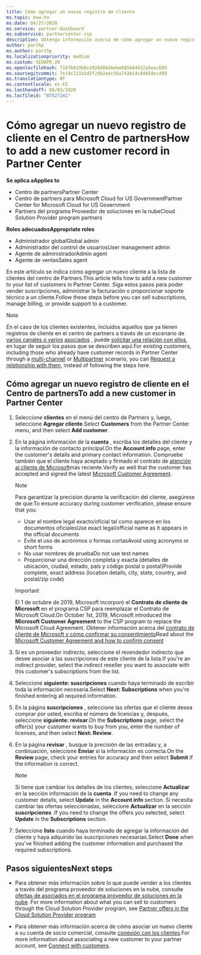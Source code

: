 ```yaml
---
title: Cómo agregar un nuevo registro de cliente
ms.topic: how-to
ms.date: 04/27/2020
ms.service: partner-dashboard
ms.subservice: partnercenter-csp
description: Obtenga información acerca de cómo agregar un nuevo registro de cliente en el centro de Partners. A continuación, puede vender las suscripciones del cliente, administrar la facturación o proporcionar soporte al cliente.
author: parthp
ms.author: parthp
ms.localizationpriority: medium
ms.custom: SEOAPR.20
ms.openlocfilehash: 71bfb819b0ce928d064bebe685664412a5eac689
ms.sourcegitcommit: 7e19c211b1d5f2db2a4c56a743b14c8485decd99
ms.translationtype: MT
ms.contentlocale: es-ES
ms.lasthandoff: 08/03/2020
ms.locfileid: "87527241"
---
```

# <a name="how-to-add-a-new-customer-record-in-partner-center"></a><span data-ttu-id="c06a7-104">Cómo agregar un nuevo registro de cliente en el Centro de partners</span><span class="sxs-lookup"><span data-stu-id="c06a7-104">How to add a new customer record in Partner Center</span></span>

<span data-ttu-id="c06a7-105">**Se aplica a**</span><span class="sxs-lookup"><span data-stu-id="c06a7-105">**Applies to**</span></span>

- <span data-ttu-id="c06a7-106">Centro de partners</span><span class="sxs-lookup"><span data-stu-id="c06a7-106">Partner Center</span></span>
- <span data-ttu-id="c06a7-107">Centro de partners para Microsoft Cloud for US Government</span><span class="sxs-lookup"><span data-stu-id="c06a7-107">Partner Center for Microsoft Cloud for US Government</span></span>
- <span data-ttu-id="c06a7-108">Partners del programa Proveedor de soluciones en la nube</span><span class="sxs-lookup"><span data-stu-id="c06a7-108">Cloud Solution Provider program partners</span></span>

<span data-ttu-id="c06a7-109">**Roles adecuados**</span><span class="sxs-lookup"><span data-stu-id="c06a7-109">**Appropriate roles**</span></span>

- <span data-ttu-id="c06a7-110">Administrador global</span><span class="sxs-lookup"><span data-stu-id="c06a7-110">Global admin</span></span>
- <span data-ttu-id="c06a7-111">Administrador del control de usuarios</span><span class="sxs-lookup"><span data-stu-id="c06a7-111">User management admin</span></span>
- <span data-ttu-id="c06a7-112">Agente de administrador</span><span class="sxs-lookup"><span data-stu-id="c06a7-112">Admin agent</span></span>
- <span data-ttu-id="c06a7-113">Agente de ventas</span><span class="sxs-lookup"><span data-stu-id="c06a7-113">Sales agent</span></span>

<span data-ttu-id="c06a7-114">En este artículo se indica cómo agregar un nuevo cliente a la lista de clientes del centro de Partners.</span><span class="sxs-lookup"><span data-stu-id="c06a7-114">This article tells how to add a new customer to your list of customers in Partner Center.</span></span> <span data-ttu-id="c06a7-115">Siga estos pasos para poder vender suscripciones, administrar la facturación o proporcionar soporte técnico a un cliente.</span><span class="sxs-lookup"><span data-stu-id="c06a7-115">Follow these steps before you can sell subscriptions, manage billing, or provide support to a customer.</span></span>

>[!NOTE]
><span data-ttu-id="c06a7-116">En el caso de los clientes existentes, incluidos aquellos que ya tienen registros de cliente en el centro de partners a través de un escenario de [varios canales o varios](multichannel.md) [asociados](multipartner.md) , puede [solicitar una relación con ellos](request-a-relationship-with-a-customer.md), en lugar de seguir los pasos que se describen aquí.</span><span class="sxs-lookup"><span data-stu-id="c06a7-116">For existing customers, including those who already have customer records in Partner Center through a [multi-channel](multichannel.md) or [Multipartner](multipartner.md) scenario, you can [Request a relationship with them](request-a-relationship-with-a-customer.md), instead of following the steps here.</span></span>

## <a name="to-add-a-new-customer-in-partner-center"></a><span data-ttu-id="c06a7-117">Cómo agregar un nuevo registro de cliente en el Centro de partners</span><span class="sxs-lookup"><span data-stu-id="c06a7-117">To add a new customer in Partner Center</span></span>

1. <span data-ttu-id="c06a7-118">Seleccione **clientes** en el menú del centro de Partners y, luego, seleccione **Agregar cliente**.</span><span class="sxs-lookup"><span data-stu-id="c06a7-118">Select **Customers** from the Partner Center menu, and then select **Add customer**.</span></span>

2. <span data-ttu-id="c06a7-119">En la página información de la **cuenta** , escriba los detalles del cliente y la información de contacto principal.</span><span class="sxs-lookup"><span data-stu-id="c06a7-119">On the **Account info** page, enter the customer's details and primary contact information.</span></span> <span data-ttu-id="c06a7-120">Compruebe también que el cliente haya aceptado y firmado el contrato de [atención al cliente de Microsoft](agreements.md)más reciente.</span><span class="sxs-lookup"><span data-stu-id="c06a7-120">Verify as well that the customer has accepted and signed the latest [Microsoft Customer Agreement](agreements.md).</span></span>

   >[!NOTE]
   >
   ><span data-ttu-id="c06a7-121">Para garantizar la precisión durante la verificación del cliente, asegúrese de que:</span><span class="sxs-lookup"><span data-stu-id="c06a7-121">To ensure accuracy during customer verification, please ensure that you:</span></span>
   >
   >- <span data-ttu-id="c06a7-122">Usar el nombre legal exacto/oficial tal como aparece en los documentos oficiales</span><span class="sxs-lookup"><span data-stu-id="c06a7-122">Use exact legal/official name as it appears in the official documents</span></span>
   >- <span data-ttu-id="c06a7-123">Evite el uso de acrónimos o formas cortas</span><span class="sxs-lookup"><span data-stu-id="c06a7-123">Avoid using acronyms or short forms</span></span>
   >- <span data-ttu-id="c06a7-124">No usar nombres de prueba</span><span class="sxs-lookup"><span data-stu-id="c06a7-124">Do not use test names</span></span>
   >- <span data-ttu-id="c06a7-125">Proporcionar una dirección completa y exacta (detalles de ubicación, ciudad, estado, país y código postal o postal)</span><span class="sxs-lookup"><span data-stu-id="c06a7-125">Provide complete, exact address (location details, city, state, country, and postal/zip code)</span></span>

   >[!IMPORTANT]
   > <span data-ttu-id="c06a7-126">El 1 de octubre de 2019, Microsoft incorporó el **Contrato de cliente de Microsoft** en el programa CSP para reemplazar el Contrato de Microsoft Cloud.</span><span class="sxs-lookup"><span data-stu-id="c06a7-126">On October 1st, 2019, Microsoft introduced the **Microsoft Customer Agreement** to the CSP program to replace the Microsoft Cloud Agreement.</span></span> <span data-ttu-id="c06a7-127">Obtener información acerca del [contrato de cliente de Microsoft y cómo confirmar su consentimiento](confirm-customer-agreement.md)</span><span class="sxs-lookup"><span data-stu-id="c06a7-127">Read about the [Microsoft Customer Agreement and how to confirm consent](confirm-customer-agreement.md)</span></span>
  
3. <span data-ttu-id="c06a7-128">Si es un proveedor indirecto, seleccione el revendedor indirecto que desee asociar a las suscripciones de este cliente de la lista.</span><span class="sxs-lookup"><span data-stu-id="c06a7-128">If you're an indirect provider, select the indirect reseller you want to associate with this customer's subscriptions from the list.</span></span>

4. <span data-ttu-id="c06a7-129">Seleccione **siguiente: suscripciones** cuando haya terminado de escribir toda la información necesaria.</span><span class="sxs-lookup"><span data-stu-id="c06a7-129">Select **Next: Subscriptions** when you're finished entering all required information.</span></span>

5. <span data-ttu-id="c06a7-130">En la página **suscripciones** , seleccione las ofertas que el cliente desea comprar por usted, escriba el número de licencias y, después, seleccione **siguiente: revisar**.</span><span class="sxs-lookup"><span data-stu-id="c06a7-130">On the **Subscriptions** page, select the offer(s) your customer wants to buy from you, enter the number of licenses, and then select **Next: Review**.</span></span>

6. <span data-ttu-id="c06a7-131">En la página **revisar** , busque la precisión de las entradas y, a continuación, seleccione **Enviar** si la información es correcta.</span><span class="sxs-lookup"><span data-stu-id="c06a7-131">On the **Review** page, check your entries for accuracy and then select **Submit** if the information is correct.</span></span>

   >[!NOTE]
   ><span data-ttu-id="c06a7-132">Si tiene que cambiar los detalles de los clientes, seleccione **Actualizar** en la sección información de la **cuenta** .</span><span class="sxs-lookup"><span data-stu-id="c06a7-132">If you need to change any customer details, select **Update** in the **Account info** section.</span></span> <span data-ttu-id="c06a7-133">Si necesita cambiar las ofertas seleccionadas, seleccione **Actualizar** en la sección **suscripciones** .</span><span class="sxs-lookup"><span data-stu-id="c06a7-133">If you need to change the offers you selected, select **Update** in the **Subscriptions** section.</span></span>

7. <span data-ttu-id="c06a7-134">Seleccione **listo** cuando haya terminado de agregar la información del cliente y haya adquirido las suscripciones necesarias.</span><span class="sxs-lookup"><span data-stu-id="c06a7-134">Select **Done** when you've finished adding the customer information and purchased the required subscriptions.</span></span>

## <a name="next-steps"></a><span data-ttu-id="c06a7-135">Pasos siguientes</span><span class="sxs-lookup"><span data-stu-id="c06a7-135">Next steps</span></span>

- <span data-ttu-id="c06a7-136">Para obtener más información sobre lo que puede vender a los clientes a través del programa proveedor de soluciones en la nube, consulte [ofertas de asociados en el programa proveedor de soluciones en la nube](csp-offers.md) .</span><span class="sxs-lookup"><span data-stu-id="c06a7-136">For more information about what you can sell to customers through the Cloud Solution Provider program, see [Partner offers in the Cloud Solution Provider program](csp-offers.md)</span></span>

- <span data-ttu-id="c06a7-137">Para obtener más información acerca de cómo asociar un nuevo cliente a su cuenta de socio comercial, consulte [conexión con los clientes](customer-accounts.md).</span><span class="sxs-lookup"><span data-stu-id="c06a7-137">For more information about associating a new customer to your partner account, see [Connect with customers](customer-accounts.md).</span></span>

